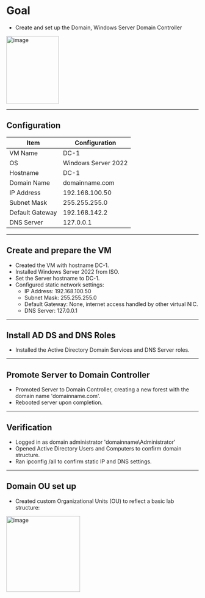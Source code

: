 # Goal 
- Create and set up the Domain, Windows Server Domain Controller
<img width="137" height="178" alt="image" src="https://github.com/user-attachments/assets/b1b84dcd-5c8a-4343-b8c5-59358606ab73" />

---

## Configuration

| Item               | Configuration                  |
|--------------------|--------------------------------|
| VM Name            | DC-1|
| OS                 | Windows Server 2022|
| Hostname           | DC-1                           |
| Domain Name        | domainname.com                 |
| IP Address         | 192.168.100.50                 |
| Subnet Mask        | 255.255.255.0                  |
| Default Gateway    | 192.168.142.2                  |
| DNS Server         | 127.0.0.1                      |

---

## Create and prepare the VM
- Created the VM with hostname DC-1.
- Installed Windows Server 2022 from ISO.
- Set the Server hostname to DC-1.
- Configured static network settings:
  - IP Address: 192.168.100.50
  - Subnet Mask: 255.255.255.0
  - Default Gateway: None, internet access handled by other virtual NIC.
  - DNS Server: 127.0.0.1
  
---

## Install AD DS and DNS Roles
- Installed the Active Directory Domain Services and DNS Server roles.

---

## Promote Server to Domain Controller
- Promoted Server to Domain Controller, creating a new forest with the domain name 'domainname.com'.
- Rebooted server upon completion.

---

## Verification
- Logged in as domain administrator 'domainname\Administrator'
- Opened Active Directory Users and Computers to confirm domain structure.
- Ran ipconfig /all to confirm static IP and DNS settings.

--- 

## Domain OU set up
- Created custom Organizational Units (OU) to reflect a basic lab structure:

<img width="193" height="199" alt="image" src="https://github.com/user-attachments/assets/1e76b192-44d8-4fd6-b323-f87206fbf3b2" />



